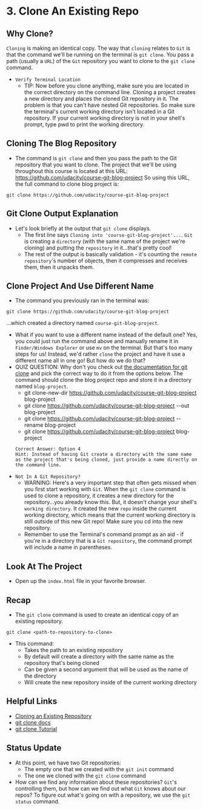 # 3. Clone An Existing Repo
## Why Clone?
`Cloning` is making an identical copy. The way that `cloning` relates to `Git` is that the command we'll be running on the terminal is `git clone`. You pass a path (usually a `URL`) of the `Git` repository you want to clone to the `git clone` command.
- `Verify Terminal Location`
  - TIP: Now before you clone anything, make sure you are located in the correct directory on the command line. Cloning a project creates a new directory and places the cloned Git repository in it. The problem is that you can't have nested Git repositories. So make sure the terminal's current working directory isn't located in a Git repository. If your current working directory is not in your shell's prompt, type pwd to print the working directory.

## Cloning The Blog Repository
- The command is `git clone` and then you pass the path to the Git repository that you want to clone. The project that we'll be using throughout this course is located at this URL: https://github.com/udacity/course-git-blog-project So using this URL, the full command to clone blog project is:
```
git clone https://github.com/udacity/course-git-blog-project
```

## Git Clone Output Explanation
- Let's look briefly at the output that `git clone` displays.
  - The first line says `Cloning into 'course-git-blog-project'...`. `Git` is creating a `director`y (with the same name of the project we're cloning) and putting the `repository` in it...that's pretty cool!
  - The rest of the output is basically validation - it's counting the `remote repository`'s number of objects, then it compresses and receives them, then it unpacks them.

## Clone Project And Use Different Name
- The command you previously ran in the terminal was:
```
git clone https://github.com/udacity/course-git-blog-project
```
...which created a directory named `course-git-blog-project`.
- What if you want to use a different name instead of the default one? Yes, you could just run the command above and manually rename it in `Finder/Windows Explorer` or use `mv` on the terminal. But that's too many steps for us! Instead, we'd rather `clone` the project and have it use a different name all in one go! But how do we do that?
- QUIZ QUESTION: Why don't you check out [the documentation for git clone](https://git-scm.com/book/en/v2/Git-Basics-Getting-a-Git-Repository#Cloning-an-Existing-Repository) and pick the correct way to do it from the options below. The command should clone the blog project repo and store it in a directory named `blog-project`.
  - git clone-new-dir https://github.com/udacity/course-git-blog-project blog-project
  - git clone https://github.com/udacity/course-git-blog-project --out blog-project
  - git clone https://github.com/udacity/course-git-blog-project --rename blog-project
  - git clone https://github.com/udacity/course-git-blog-project blog-project
  ```
  Correct Answer: Option 4
  Hint: Instead of having Git create a directory with the same name as the project that's being cloned, just provide a name directly on the command line.
  ```
- `Not In A Git Repository?` 
  - WARNING: Here's a very important step that often gets missed when you first start working with `Git`. When the `git clone` command is used to clone a repository, it creates a new directory for the repository...you already know this. But, it doesn't change your shell's `working directory`. It created the new `repo` inside the current working directory, which means that the current working directory is still outside of this new Git repo! Make sure you cd into the new repository.
  - Remember to use the Terminal's command prompt as an aid - if you're in a directory that is a `Git repository`, the command prompt will include a name in parentheses.

## Look At The Project
- Open up the `index.html` file in your favorite browser.

## Recap
- The `git clone` command is used to create an identical copy of an existing repository.
```
git clone <path-to-repository-to-clone>
```
- This command:
  - Takes the path to an existing repository
  - By default will create a directory with the same name as the repository that's being cloned
  - Can be given a second argument that will be used as the name of the directory
  - Will create the new repository inside of the current working directory

## Helpful Links
- [Cloning an Existing Repository](https://git-scm.com/book/en/v2/Git-Basics-Getting-a-Git-Repository#Cloning-an-Existing-Repository)
- [git clone docs](https://git-scm.com/docs/git-clone)
- [git clone Tutorial](https://www.atlassian.com/git/tutorials/setting-up-a-repository)

## Status Update
- At this point, we have two Git repositories:
  - The empty one that we created with the `git init` command
  - The one we cloned with the `git clone` command
- How can we find any information about these repositories? `Git`'s controlling them, but how can we find out what `Git` knows about our repos? To figure out what's going on with a repository, we use the `git status` command.